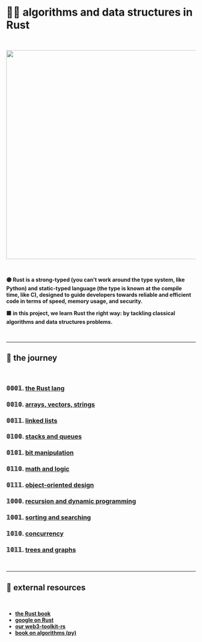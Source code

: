 # 🦀👾 algorithms and data structures in Rust

<br>

<p align="center"><img width="555" src="https://github.com/go-outside-labs/mastering-rust-with-algorithms-rs/assets/1130416/8ec46824-eb06-464b-98bd-6fdc0730215f"></p>

<br>


**🟣 Rust is a strong-typed (you can't work around the type system, like Python) and static-typed language (the type is known at the compile time, like C), designed to guide developers towards reliable and efficient code in terms of speed, memory usage, and security.**

**🟪 in this project, we learn Rust the right way: by tackling classical algorithms and data structures problems.**

<br>



---
## 👾 the journey

<br>


### 𝟘𝟘𝟘𝟙. **[the Rust lang](the_rust_language)**

### 𝟘𝟘𝟙𝟘. **[arrays, vectors, strings](arrays_and_strings)**

### 𝟘𝟘𝟙𝟙. **[linked lists](linked_lists)**

### 𝟘𝟙𝟘𝟘. **[stacks and queues](stacks_and_queues)**

### 𝟘𝟙𝟘𝟙. **[bit manipulation](bit_manipulation)**

### 𝟘𝟙𝟙𝟘. **[math and logic](math_and_logic)**

### 𝟘𝟙𝟙𝟙. **[object-oriented design](object_oriented_design)**

### 𝟙𝟘𝟘𝟘. **[recursion and dynamic programming](recursion_and_dp)**

### 𝟙𝟘𝟘𝟙. **[sorting and searching](sorting_and_searching)**

### 𝟙𝟘𝟙𝟘. **[concurrency](concurrency)**

### 𝟙𝟘𝟙𝟙. **[trees and graphs](trees_and_graphs/)**

<br>

---

## 👾 external resources

<br>

* **[the Rust book](https://doc.rust-lang.org/)**
* **[google on Rust](https://github.com/google/comprehensive-rust)**
* **[our web3-toolkit-rs](https://github.com/go-outside-labs/web3-toolkit-rs)**
* **[book on algorithms (py)](https://github.com/go-outside-labs/algorithms-book-py)**

